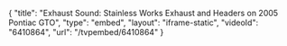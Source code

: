 {
    "title": "Exhaust Sound: Stainless Works Exhaust and Headers on 2005 Pontiac GTO",
    "type": "embed",
    "layout": "iframe-static",
    "videoId": "6410864",
    "url": "\/tvpembed\/6410864"
}